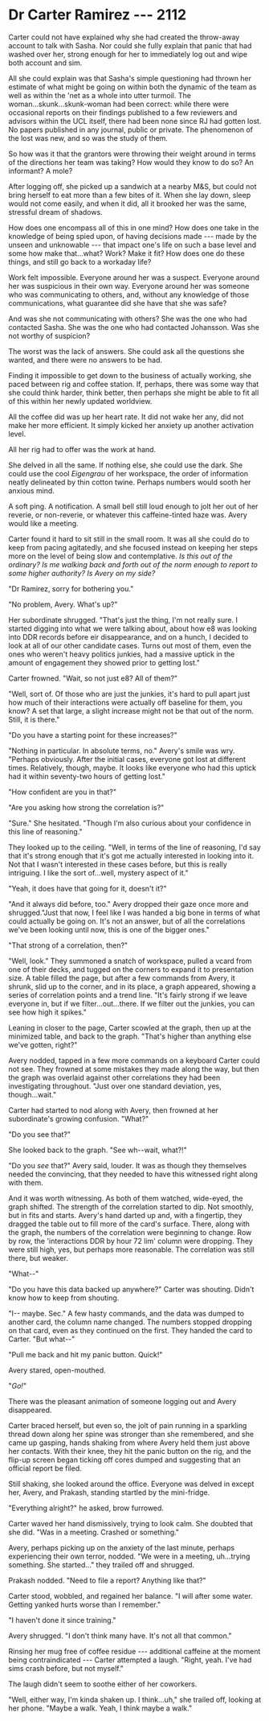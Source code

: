 # Dr Carter Ramirez --- 2112

Carter could not have explained why she had created the throw-away account to talk with Sasha. Nor could she fully explain that panic that had washed over her, strong enough for her to immediately log out and wipe both account and sim.

All she could explain was that Sasha's simple questioning had thrown her estimate of what might be going on within both the dynamic of the team as well as within the 'net as a whole into utter turmoil. The woman...skunk...skunk-woman had been correct: while there were occasional reports on their findings published to a few reviewers and advisors within the UCL itself, there had been none since RJ had gotten lost. No papers published in any journal, public or private. The phenomenon of the lost was new, and so was the study of them.

So how was it that the grantors were throwing their weight around in terms of the directions her team was taking? How would they know to do so? An informant? A mole?

After logging off, she picked up a sandwich at a nearby M&S, but could not bring herself to eat more than a few bites of it. When she lay down, sleep would not come easily, and when it did, all it brooked her was the same, stressful dream of shadows.

How does one encompass all of this in one mind? How does one take in the knowledge of being spied upon, of having decisions made --- made by the unseen and unknowable --- that impact one's life on such a base level and some how make that...what? Work? Make it fit? How does one do these things, and still go back to a workaday life?

Work felt impossible. Everyone around her was a suspect. Everyone around her was suspicious in their own way. Everyone around her was someone who was communicating to others, and, without any knowledge of those communications, what guarantee did she have that she was safe?

And was she not communicating with others? She was the one who had contacted Sasha. She was the one who had contacted Johansson. Was she not worthy of suspicion?

The worst was the lack of answers. She could ask all the questions she wanted, and there were no answers to be had.

Finding it impossible to get down to the business of actually working, she paced between rig and coffee station. If, perhaps, there was some way that she could think harder, think better, then perhaps she might be able to fit all of this within her newly updated worldview.

All the coffee did was up her heart rate. It did not wake her any, did not make her more efficient. It simply kicked her anxiety up another activation level.

All her rig had to offer was the work at hand.

She delved in all the same. If nothing else, she could use the dark. She could use the cool *Eigengrau* of her workspace, the order of information neatly delineated by thin cotton twine. Perhaps numbers would sooth her anxious mind.

A soft ping. A notification. A small bell still loud enough to jolt her out of her reverie, or non-reverie, or whatever this caffeine-tinted haze was. Avery would like a meeting.

Carter found it hard to sit still in the small room. It was all she could do to keep from pacing agitatedly, and she focused instead on keeping her steps more on the level of being slow and contemplative. *Is this out of the ordinary? Is me walking back and forth out of the norm enough to report to some higher authority? Is Avery on my side?*

"Dr Ramirez, sorry for bothering you."

"No problem, Avery. What's up?"

Her subordinate shrugged. "That's just the thing, I'm not really sure. I started digging into what we were talking about, about how e8 was looking into DDR records before eir disappearance, and on a hunch, I decided to look at all of our other candidate cases. Turns out most of them, even the ones who weren't heavy politics junkies, had a massive uptick in the amount of engagement they showed prior to getting lost."

Carter frowned. "Wait, so not just e8? All of them?"

"Well, sort of. Of those who are just the junkies, it's hard to pull apart just how much of their interactions were actually off baseline for them, you know? A set that large, a slight increase might not be that out of the norm. Still, it is there."

"Do you have a starting point for these increases?"

"Nothing in particular. In absolute terms, no." Avery's smile was wry. "Perhaps obviously. After the initial cases, everyone got lost at different times. Relatively, though, maybe. It looks like everyone who had this uptick had it within seventy-two hours of getting lost."

"How confident are you in that?"

"Are you asking how strong the correlation is?"

"Sure." She hesitated. "Though I'm also curious about your confidence in this line of reasoning."

They looked up to the ceiling. "Well, in terms of the line of reasoning, I'd say that it's strong enough that it's got me actually interested in looking into it. Not that I wasn't interested in these cases before, but this is really intriguing. I like the sort of...well, mystery aspect of it."

"Yeah, it does have that going for it, doesn't it?"

"And it always did before, too." Avery dropped their gaze once more and shrugged."Just that now, I feel like I was handed a big bone in terms of what could actually be going on. It's not an answer, but of all the correlations we've been looking until now, this is one of the bigger ones."

"That strong of a correlation, then?"

"Well, look." They summoned a snatch of workspace, pulled a vcard from one of their decks, and tugged on the corners to expand it to presentation size. A table filled the page, but after a few commands from Avery, it shrunk, slid up to the corner, and in its place, a graph appeared, showing a series of correlation points and a trend line. "It's fairly strong if we leave everyone in, but if we filter...out...there. If we filter out the junkies, you can see how high it spikes."

Leaning in closer to the page, Carter scowled at the graph, then up at the minimized table, and back to the graph. "That's higher than anything else we've gotten, right?"

Avery nodded, tapped in a few more commands on a keyboard Carter could not see. They frowned at some mistakes they made along the way, but then the graph was overlaid against other correlations they had been investigating throughout. "Just over one standard deviation, yes, though...wait."

Carter had started to nod along with Avery, then frowned at her subordinate's growing confusion. "What?"

"Do you see that?"

She looked back to the graph. "See wh--wait, what?!"

"Do you *see* that?" Avery said, louder. It was as though they themselves needed the convincing, that they needed to have this witnessed right along with them.

And it was worth witnessing. As both of them watched, wide-eyed, the graph shifted. The strength of the correlation started to dip. Not smoothly, but in fits and starts. Avery's hand darted up and, with a fingertip, they dragged the table out to fill more of the card's surface. There, along with the graph, the numbers of the correlation were beginning to change. Row by row, the 'interactions DDR by hour 72 lim' column were dropping. They were still high, yes, but perhaps more reasonable. The correlation was still there, but weaker.

"What--"

"Do you have this data backed up anywhere?" Carter was shouting. Didn't know how to keep from shouting.

"I-- maybe. Sec." A few hasty commands, and the data was dumped to another card, the column name changed. The numbers stopped dropping on that card, even as they continued on the first. They handed the card to Carter. "But what--"

"Pull me back and hit my panic button. Quick!"

Avery stared, open-mouthed.

"*Go!*"

There was the pleasant animation of someone logging out and Avery disappeared.

Carter braced herself, but even so, the jolt of pain running in a sparkling thread down along her spine was stronger than she remembered, and she came up gasping, hands shaking from where Avery held them just above her contacts. With their knee, they hit the panic button on the rig, and the flip-up screen began ticking off cores dumped and suggesting that an official report be filed.

Still shaking, she looked around the office. Everyone was delved in except her, Avery, and Prakash, standing startled by the mini-fridge.

"Everything alright?" he asked, brow furrowed.

Carter waved her hand dismissively, trying to look calm. She doubted that she did. "Was in a meeting. Crashed or something."

Avery, perhaps picking up on the anxiety of the last minute, perhaps experiencing their own terror, nodded. "We were in a meeting, uh...trying something. She started..." they trailed off and shrugged.

Prakash nodded. "Need to file a report? Anything like that?"

Carter stood, wobbled, and regained her balance. "I will after some water. Getting yanked hurts worse than I remember."

"I haven't done it since training."

Avery shrugged. "I don't think many have. It's not all that common."

Rinsing her mug free of coffee residue --- additional caffeine at the moment being contraindicated --- Carter attempted a laugh. "Right, yeah. I've had sims crash before, but not myself."

The laugh didn't seem to soothe either of her coworkers.

"Well, either way, I'm kinda shaken up. I think...uh," she trailed off, looking at her phone. "Maybe a walk. Yeah, I think maybe a walk."



